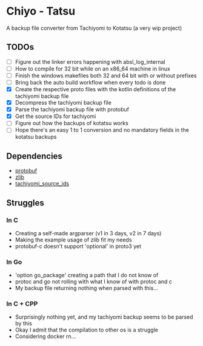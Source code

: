 # Chiyo - Tatsu

A backup file converter from Tachiyomi to Kotatsu (a very wip project)

## TODOs

-   [ ] Figure out the linker errors happening with absl_log_internal
-   [ ] How to compile for 32 bit while on an x86_64 machine in linux
-   [ ] Finish the windows makefiles both 32 and 64 bit with or without prefixes
-   [ ] Bring back the auto build workflow when every todo is done
-   [x] Create the respective proto files with the kotlin definitions of the
        tachiyomi backup file
-   [x] Decompress the tachiyomi backup file
-   [x] Parse the tachiyomi backup file with protobuf
-   [x] Get the source IDs for tachiyomi
-   [ ] Figure out how the backups of kotatsu works
-   [ ] Hope there's an easy 1 to 1 conversion and no mandatory fields in the
        kotatsu backups

## Dependencies

-   [protobuf](https://github.com/protocolbuffers/protobuf)
-   [zlib](https://github.com/madler/zlib)
-   [tachiyomi_source_ids](https://raw.githubusercontent.com/ThePBone/tachiyomi-extensions-revived/repo/index.min.json)

## Struggles

### In C

-   Creating a self-made argparser (v1 in 3 days, v2 in 7 days)
-   Making the example usage of zlib fit my needs
-   protobuf-c doesn't support 'optional' in proto3 yet

### In Go

-   'option go_package' creating a path that I do not know of
-   protoc and go not rolling with what I know of with protoc and c
-   My backup file returning nothing when parsed with this...

### In C + CPP

-   Surprisingly nothing yet, and my tachiyomi backup seems to be parsed by this
-   Okay I admit that the compilation to other os is a struggle
-   Considering docker rn...
